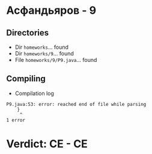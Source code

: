 # Асфандьяров - 9
## Directories
- Dir `homeworks`... found
- Dir `homeworks/9`... found
- File `homeworks/9/P9.java`... found
## Compiling
- Compilation log
```
P9.java:53: error: reached end of file while parsing
	}
	 ^
1 error

```
# Verdict: **CE** - CE
